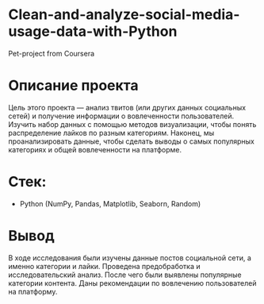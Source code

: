 # Clean-and-analyze-social-media-usage-data-with-Python
Pet-project from Coursera

# Описание проекта
Цель этого проекта — анализ твитов (или других данных социальных сетей) и получение информации о вовлеченности пользователей. Изучить набор данных с помощью методов визуализации, чтобы понять распределение лайков по разным категориям. Наконец, мы проанализировать данные, чтобы сделать выводы о самых популярных категориях и общей вовлеченности на платформе.

# Стек:
- Python (NumPy, Pandas, Matplotlib, Seaborn, Random)

# Вывод
В ходе исследования были изучены данные постов социальной сети, а именно категории и лайки. Проведена предобработка и исследовательский анализ. После чего были выявлены популярные категории контента. Даны рекомендации по вовлечению пользователей на платформу.
